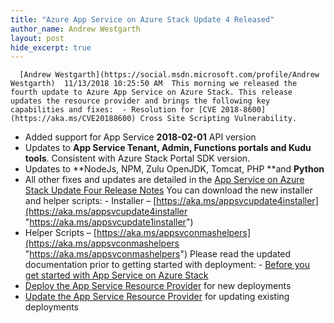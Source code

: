 ```yaml
---
title: "Azure App Service on Azure Stack Update 4 Released"
author_name: Andrew Westgarth
layout: post
hide_excerpt: true
---
```

      [Andrew Westgarth](https://social.msdn.microsoft.com/profile/Andrew Westgarth)  11/13/2018 10:25:50 AM  This morning we released the fourth update to Azure App Service on Azure Stack. This release updates the resource provider and brings the following key capabilities and fixes:  - Resolution for [CVE 2018-8600](https://aka.ms/CVE20188600) Cross Site Scripting Vulnerability.
 - Added support for App Service **2018-02-01** API version
 - Updates to **App Service Tenant, Admin, Functions portals and Kudu tools**. Consistent with Azure Stack Portal SDK version.
 - Updates to **NodeJs, NPM, Zulu OpenJDK, Tomcat, PHP **and **Python**
 - All other fixes and updates are detailed in the [App Service on Azure Stack Update Four Release Notes](https://docs.microsoft.com/azure/azure-stack/azure-stack-app-service-release-notes-update-four)
  You can download the new installer and helper scripts:  - Installer – [https://aka.ms/appsvcupdate4installer](https://aka.ms/appsvcupdate4installer "https://aka.ms/appsvcupdate1installer")
 - Helper Scripts – [https://aka.ms/appsvconmashelpers](https://aka.ms/appsvconmashelpers "https://aka.ms/appsvconmashelpers")
  Please read the updated documentation prior to getting started with deployment:  - [Before you get started with App Service on Azure Stack](https://docs.microsoft.com/azure/azure-stack/azure-stack-app-service-before-you-get-started)
 - [Deploy the App Service Resource Provider](https://docs.microsoft.com/azure/azure-stack/azure-stack-app-service-deploy) for new deployments
 - [Update the App Service Resource Provider](https://docs.microsoft.com/azure/azure-stack/azure-stack-app-service-update) for updating existing deployments
      